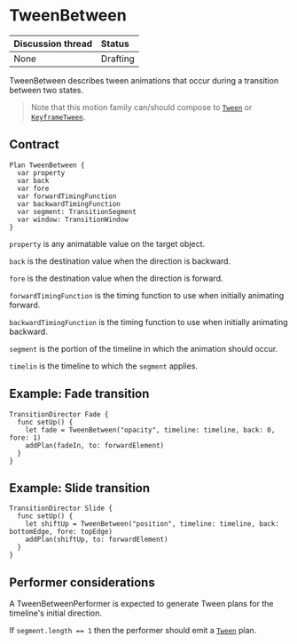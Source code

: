 # TweenBetween

| Discussion thread | Status |
|:------------------|:-------|
| None | Drafting |

TweenBetween describes tween animations that occur during a transition between two states.

> Note that this motion family can/should compose to [`Tween`](Tween.md) or [`KeyframeTween`](KeyframeTween.md).

## Contract

```
Plan TweenBetween {
  var property
  var back
  var fore
  var forwardTimingFunction
  var backwardTimingFunction
  var segment: TransitionSegment
  var window: TransitionWindow
}
```

`property` is any animatable value on the target object.

`back` is the destination value when the direction is backward.

`fore` is the destination value when the direction is forward.

`forwardTimingFunction` is the timing function to use when initially animating forward.

`backwardTimingFunction` is the timing function to use when initially animating backward.

`segment` is the portion of the timeline in which the animation should occur.

`timelin` is the timeline to which the `segment` applies.

## Example: Fade transition

    TransitionDirector Fade {
      func setUp() {
        let fade = TweenBetween("opacity", timeline: timeline, back: 0, fore: 1)
        addPlan(fadeIn, to: forwardElement)
      }
    }

## Example: Slide transition

    TransitionDirector Slide {
      func setUp() {
        let shiftUp = TweenBetween("position", timeline: timeline, back: bottomEdge, fore: topEdge)
        addPlan(shiftUp, to: forwardElement)
      }
    }

## Performer considerations

A TweenBetweenPerformer is expected to generate Tween plans for the timeline's initial direction.

If `segment.length == 1` then the performer should emit a [`Tween`](Tween.md) plan.

